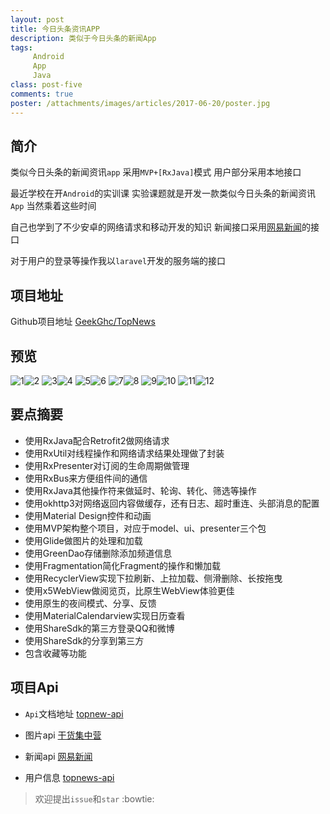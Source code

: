 ```yaml
---
layout: post
title: 今日头条资讯APP
description: 类似于今日头条的新闻App 
tags:
     Android
     App
     Java
class: post-five
comments: true
poster: /attachments/images/articles/2017-06-20/poster.jpg
---
```


## 简介

类似今日头条的新闻资讯`app` 采用`MVP+[RxJava]`模式  用户部分采用本地接口

最近学校在开`Android`的实训课 实验课题就是开发一款类似今日头条的新闻资讯`App` 当然乘着这些时间
 
自己也学到了不少安卓的网络请求和移动开发的知识 新闻接口采用[网易新闻](http://c.m.163.com/)的接口 

对于用户的登录等操作我以`laravel`开发的服务端的接口

## 项目地址

Github项目地址 [GeekGhc/TopNews](https://github.com/GeekGhc/TopNews)

## 预览

![1](/attachments/images/articles/2017-06-20/1.gif)![2](/attachments/images/articles/2017-06-20/2.gif)
![3](/attachments/images/articles/2017-06-20/01.png)![4](/attachments/images/articles/2017-06-20/02.png)
![5](/attachments/images/articles/2017-06-20/03.png)![6](/attachments/images/articles/2017-06-20/04.png)
![7](/attachments/images/articles/2017-06-20/05.png)![8](/attachments/images/articles/2017-06-20/06.png)
![9](/attachments/images/articles/2017-06-20/07.png)![10](/attachments/images/articles/2017-06-20/08.png)
![11](/attachments/images/articles/2017-06-20/09.png)![12](/attachments/images/articles/2017-06-20/10.png)

## 要点摘要

* 使用RxJava配合Retrofit2做网络请求
* 使用RxUtil对线程操作和网络请求结果处理做了封装
* 使用RxPresenter对订阅的生命周期做管理
* 使用RxBus来方便组件间的通信
* 使用RxJava其他操作符来做延时、轮询、转化、筛选等操作
* 使用okhttp3对网络返回内容做缓存，还有日志、超时重连、头部消息的配置
* 使用Material Design控件和动画
* 使用MVP架构整个项目，对应于model、ui、presenter三个包
* 使用Glide做图片的处理和加载
* 使用GreenDao存储删除添加频道信息
* 使用Fragmentation简化Fragment的操作和懒加载
* 使用RecyclerView实现下拉刷新、上拉加载、侧滑删除、长按拖曳
* 使用x5WebView做阅览页，比原生WebView体验更佳
* 使用原生的夜间模式、分享、反馈
* 使用MaterialCalendarview实现日历查看
* 使用ShareSdk的第三方登录QQ和微博
* 使用ShareSdk的分享到第三方
* 包含收藏等功能

## 项目Api

- `Api`文档地址 [topnew-api](https://www.eolinker.com/#/share/index?shareCode=URBGwr)

- 图片api [干货集中营](http://gank.io/api)
- 新闻api [网易新闻](http://c.m.163.com/)
- 用户信息 [topnews-api](https://github.com/GeekGhc/topnews-api)

> 欢迎提出`issue`和`star` :bowtie:

